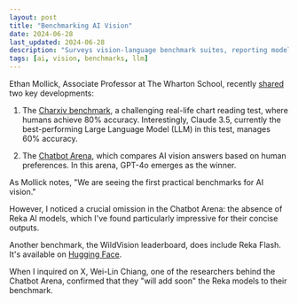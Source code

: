 ```yaml
---
layout: post
title: "Benchmarking AI Vision"
date: 2024-06-28
last_updated: 2024-06-28
description: "Surveys vision-language benchmark suites, reporting model performances on image-text tasks and outlining evaluation best practices."
tags: [ai, vision, benchmarks, llm]
---
```


Ethan Mollick, Associate Professor at The Wharton School, recently [shared](https://www.linkedin.com/posts/emollick_we-are-seeing-the-first-practical-benchmarks-ugcPost-7212463694503440384-xhAp?utm_source=share&utm_medium=member_desktop) two key developments:

1. The [Charxiv benchmark](https://charxiv.github.io/#leaderboard), a challenging real-life chart reading test, where humans achieve 80% accuracy. Interestingly, Claude 3.5, currently the best-performing Large Language Model (LLM) in this test, manages 60% accuracy.

2. The [Chatbot Arena](https://chat.lmsys.org/), which compares AI vision answers based on human preferences. In this arena, GPT-4o emerges as the winner.

As Mollick notes, "We are seeing the first practical benchmarks for AI vision."

However, I noticed a crucial omission in the Chatbot Arena: the absence of Reka AI models, which I've found particularly impressive for their concise outputs.

Another benchmark, the WildVision leaderboard, does include Reka Flash. It's available on [Hugging Face](https://huggingface.co/spaces/WildVision/vision-arena). 

When I inquired on X, Wei-Lin Chiang, one of the researchers behind the Chatbot Arena, confirmed that they "will add soon" the Reka models to their benchmark.